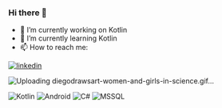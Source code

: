 
### Hi there 👋

- 🔭 I’m currently working on Kotlin
- 🌱 I’m currently learning Kotlin
- 📫 How to reach me:

[![linkedin](https://img.shields.io/badge/Linkedin-000000?style=for-the-badge&logo=Linkedin&logoColor=white)](www.linkedin.com/in/esma-ozmiş)


![Uploading diegodrawsart-women-and-girls-in-science.gif…]()


![Kotlin](https://img.shields.io/badge/Kotlin-Expert-orange)
![Android](https://img.shields.io/badge/Android-Developer-brightgreen)
![C#](https://img.shields.io/badge/C%23-Intermediate-blue)
![MSSQL](https://img.shields.io/badge/MSSQL-Intermediate-blue)
